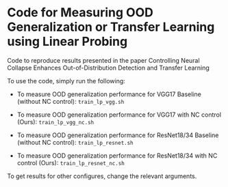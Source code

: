 # Code for Measuring OOD Generalization or Transfer Learning using Linear Probing

Code to reproduce results presented in the paper Controlling Neural Collapse Enhances Out-of-Distribution Detection and Transfer Learning

To use the code, simply run the following:

- To measure OOD generalization performance for VGG17 Baseline (without NC control): `train_lp_vgg.sh`

- To measure OOD generalization performance for VGG17 with NC control (Ours): `train_lp_vgg_nc.sh`

- To measure OOD generalization performance for ResNet18/34 Baseline (without NC control): `train_lp_resnet.sh`

- To measure OOD generalization performance for ResNet18/34 with NC control (Ours): `train_lp_resnet_nc.sh`

To get results for other configures, change the relevant arguments.